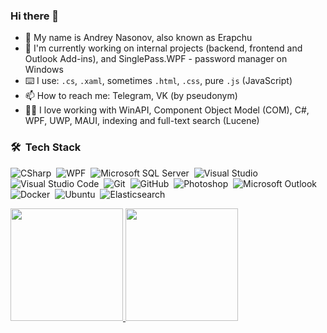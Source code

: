 ### Hi there 👋

- 🧀 My name is Andrey Nasonov, also known as Erapchu
- 🔭 I'm currently working on internal projects (backend, frontend and Outlook Add-ins), and SinglePass.WPF - password manager on Windows
- ⌨️ I use: `.cs`, `.xaml`, sometimes `.html`, `.css`, pure `.js` (JavaScript)
- 📫 How to reach me: Telegram, VK (by pseudonym)
- 👨‍💻 I love working with WinAPI, Component Object Model (COM), C#, WPF, UWP, MAUI, indexing and full-text search (Lucene)

### 🛠 &nbsp;Tech Stack

![CSharp](https://img.shields.io/badge/-C%23-05122A?style=flat&logo=csharp)&nbsp;
![WPF](https://img.shields.io/badge/-WPF-05122A?style=flat&logo=dotnet)&nbsp;
![Microsoft SQL Server](https://img.shields.io/badge/-SQL%20Server-05122A?style=flat&logo=microsoftsqlserver)&nbsp;
![Visual Studio](https://img.shields.io/badge/-Visual%20Studio-05122A?style=flat&logo=visual-studio&logoColor=6c32b0)&nbsp;
![Visual Studio Code](https://img.shields.io/badge/-Visual%20Studio%20Code-05122A?style=flat&logo=visual-studio-code&logoColor=007ACC)&nbsp;
![Git](https://img.shields.io/badge/-Git-05122A?style=flat&logo=git)&nbsp;
![GitHub](https://img.shields.io/badge/-GitHub-05122A?style=flat&logo=github)&nbsp;
![Photoshop](https://img.shields.io/badge/-Photoshop-05122A?style=flat&logo=adobe-photoshop)&nbsp;
![Microsoft Outlook](https://img.shields.io/badge/-Microsoft%20Outlook-05122A?style=flat&logo=microsoftoutlook&logoColor=0078D4)&nbsp;
![Docker](https://img.shields.io/badge/-Docker-05122A?style=flat&logo=docker&logoColor=2496ED)&nbsp;
![Ubuntu](https://img.shields.io/badge/-Ubuntu-05122A?style=flat&logo=ubuntu&logoColor=E95420)&nbsp;
![Elasticsearch](https://img.shields.io/badge/-Elasticsearch-05122A?style=flat&logo=elasticsearch)&nbsp;

<p>
<a href="https://github.com/Erapchu">
  <img height="180em" src="https://github-readme-stats.vercel.app/api?username=Erapchu&show_icons=true&theme=radical&count_private=true"/>
  <img height="180em" src="https://github-readme-stats-eight-theta.vercel.app/api/top-langs/?username=Erapchu&layout=compact&langs_count=8&theme=radical"/>
</a>
</p>

<!--
**Erapchu/Erapchu** is a ✨ _special_ ✨ repository because its `README.md` (this file) appears on your GitHub profile.

Here are some ideas to get you started:

- 🔭 I’m currently working on ...
- 🌱 I’m currently learning ...
- 👯 I’m looking to collaborate on ...
- 🤔 I’m looking for help with ...
- 💬 Ask me about ...
- 📫 How to reach me: ...
- 😄 Pronouns: ...
- ⚡ Fun fact: ...
-->
